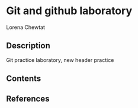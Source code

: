 # Git and github laboratory

Lorena Chewtat

## Description

Git practice laboratory, new header practice

## Contents

## References
